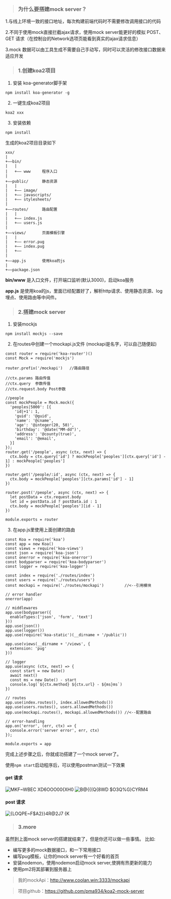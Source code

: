 > ### 为什么要搭建mock server？

1.与线上环境一致的接口地址，每次构建前端代码时不需要修改调用接口的代码

2.不同于使用mock直接拦截ajax请求，使用mock server能更好的模拟 POST、GET 请求（在控制台的Network选项页能看到真实的ajax请求信息）

3.mock 数据可以由工具生成不需要自己手动写，同时可以灵活的修改接口数据来适应开发

> ### 1.创建koa2项目

1. 安装 koa-generator脚手架

`npm install koa-generator -g`

2. 一键生成koa2项目

`koa2 xxx` 

3. 安装依赖

`npm install`

生成的koa2项目目录如下

```
xxx/
|
+——bin/
|   |
|   +—— www     程序入口
|
+——public/      静态资源
|   |
|   +—— image/   
|   +—— javascripts/
|   +—— stylesheets/
|
+——routes/      路由配置
|   |
|   +—— index.js
|   +—— users.js
|
+——views/       页面模板引擎
|   |
|   +—— error.pug
|   +—— index.pug
|   +—— 
|
+——app.js       使用koa的js
|
+——package.json
```
**bin/www** 是入口文件，打开端口监听(默认3000)，启动koa服务

**app.js** 是使用koa的js，里面已经配置好了，解析http请求、使用静态资源、log埋点、使用路由等中间件。

> ### 2.搭建mock server

1. 安装mockjs

`npm install mockjs --save`

2. 在routes中创建一个mockapi.js文件 (mockapi是名字，可以自己随便起)
```
const router = require('koa-router')()
const Mock = require('mockjs')

router.prefix('/mockapi')   //路由路径

//ctx.params 路由传值
//ctx.query  参数传值
//ctx.request.body Post参数

//people
const mockPeople = Mock.mock({
  'peoples|5000': [{
    'id|+1': 1,
    'guid': '@guid',
    'name': '@cname',
    'age': '@integer(20, 50)',
    'birthday': '@date("MM-dd")',
    'address': '@county(true)',
    'email': '@email',
  }]
});
router.get('/people', async (ctx, next) => {
  ctx.body = ctx.query['id'] ? mockPeople['peoples'][ctx.query['id'] - 1] : mockPeople['peoples']
})

router.get('/people/:id', async (ctx, next) => {
  ctx.body = mockPeople['peoples'][ctx.params['id'] - 1]
})

router.post('/people', async (ctx, next) => {
  let postData = ctx.request.body
  let id = postData.id ? postData.id : 1
  ctx.body = mockPeople['peoples'][id - 1]
})

module.exports = router
```
3. 在app.js里使用上面创建的路由
```
const Koa = require('koa')
const app = new Koa()
const views = require('koa-views')
const json = require('koa-json')
const onerror = require('koa-onerror')
const bodyparser = require('koa-bodyparser')
const logger = require('koa-logger')

const index = require('./routes/index')
const users = require('./routes/users')
const mockapi = require('./routes/mockapi')         //<--引用模块

// error handler
onerror(app)

// middlewares
app.use(bodyparser({
  enableTypes:['json', 'form', 'text']
}))
app.use(json())
app.use(logger())
app.use(require('koa-static')(__dirname + '/public'))

app.use(views(__dirname + '/views', {
  extension: 'pug'
}))

// logger
app.use(async (ctx, next) => {
  const start = new Date()
  await next()
  const ms = new Date() - start
  console.log(`${ctx.method} ${ctx.url} - ${ms}ms`)
})

// routes
app.use(index.routes(), index.allowedMethods())
app.use(users.routes(), users.allowedMethods())
app.use(mockapi.routes(), mockapi.allowedMethods()) //<--配置路由

// error-handling
app.on('error', (err, ctx) => {
  console.error('server error', err, ctx)
});

module.exports = app
```

完成上述步骤之后，你就成功搭建了一个mock server了。

使用`npm start`启动程序后，可以使用postman测试一下效果

#### **get 请求**
![MK$F~WBEC XD6OOO$00{XH0](https://user-images.githubusercontent.com/44082279/58771584-99748280-85e7-11e9-9631-c2b95b8bf965.png)
![B@{{(Q{8WD $O3Q%G}CYRM4](https://user-images.githubusercontent.com/44082279/58771586-9b3e4600-85e7-11e9-8f02-357aef2b2cba.png)
#### **post 请求**
![{LOQPE~F$A2}}4R@2J7 {K](https://user-images.githubusercontent.com/44082279/58771587-9da0a000-85e7-11e9-9e19-3cd25d3c8117.png)

> ### 3.more
虽然到上面mock server的搭建就结束了，但是你还可以做一些事情。
比如:

- 编写更多的mock数据接口，和一下常用接口
- 编写pug模板，让你的mock server有一个好看的首页
- 安装nodemon，使用nodemon启动mock server,使拥有热更新的能力
- 使用pm2将其部署到服务器上


> 我的mockApi：http://www.coolan.win:3333/mockapi

> 项目github：https://github.com/pma934/koa2-mock-server
